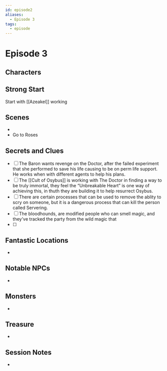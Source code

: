 ```yaml
---
id: episode2
aliases:
  - Episode 3
tags:
  - episode
---
```


# Episode 3

## Characters

## Strong Start
Start with [[Azeakel]] working 

## Scenes
- 
- Go to Roses

## Secrets and Clues

- [ ]  The Baron wants revenge on the Doctor, after the failed experiment that she performed to save his life causing to be on perm life support. He works when with different agents to help his plans.
- [ ]  The [[Cult of Osybus]] is working with The Doctor in finding a way to be truly immortal, they feel the “Unbreakable Heart” is one way of achieving this, in thuth they are building it to help resurrect Osybus.
- [ ]  There are certain processes that can be used to remove the ablity to scry on someone, but it is a dangerous process that can kill the person called Servering.
- [ ] The bloodhounds, are modified people who can smell magic, and they've tracked the party from the wild magic that
- [ ] 


## Fantastic Locations

- 

## Notable NPCs

- 

## Monsters

- 

## Treasure

- 

## Session Notes

-
